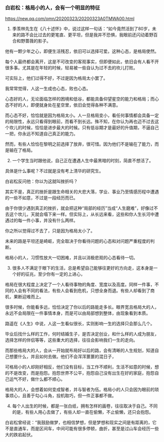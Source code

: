 ### 白岩松：格局小的人，会有一个明显的特征
https://new.qq.com/omn/20200323/20200323A0TMWA00.html
01. 季羡林先生在《八十述怀》中，说过这样一句话：“如今竟然活到了80岁，未来的路不会比过去的更笔直、更平坦，但是我并不恐惧，我眼前还闪动着野百合和野蔷薇的影子。

他有一颗少年之心，即便生活残忍，依旧可以选择可爱。这种心态，是格局使然。

每个人最终都会离开，这是不可改变的客观事实，但即便如此，依旧会有人看不开很多事。尤其是在年轻的时候，轻易被一些自认为过不去的坎儿打败。

可实际上，他们过得不好，不过是因为格局太小罢了。

我常常觉得，人这一生成也心态，败也心态。

心态好的人，无论面临怎样的困境和低谷，都能具备仰望星空的能力和格局；而心态不好的人，即便就身处在星空里，依旧会觉得各种不满意。

而心态不好，恰恰就是因为格局太小。人一旦格局变小，看任何事情都会具备一定的局限性，永远只看得到眼前，而看不到长远。殊不知，在你认为再也迈不过去这个坎儿的时候，恰恰是进步最大的时候。只有低谷期才是最好的升值期，不逼自己一把，你永远不知道自己真正的能力。

然而，有些人恰恰在黎明之前选择了放弃，很可惜。因为他们不是输在了能力，而是输在了格局。

02. 一个学生当时跟他说，自己正在遭遇人生中最黑暗的时刻，简直不想活了。

具体是什么事呢？不过就是没有考上清华的研究生。

白岩松反问他：你以为这就叫挫折吗？

其实不是，真正的挫折是跟生命相关的大悲大落，学业、事业乃至情感历程中遭遇的一些不如意，不过是一段经历而已。

由于你很少遇到真正的挫折，就会把这种“局部的经历”当成“人生磨难”，好像过不去这个坎儿，天就会塌下来一样。但实际上，从长远来看，这些和你人生长河中遭遇过的每一件小事，并没有什么两样。

你之所以觉得过不去了，只是因为格局太小了。

未来的路是平坦还是崎岖，完全取决于你看待问题的心态和对问题严重程度的判断。

格局小的人，习惯性放大一切困难，并且以消极悲观的心态看待一切。

03. 很多人不满足于眼下的生活，总是希望自己能够往更好的方向走，这本身是一个好的征兆，至少你有一定的上进心，

格局在很大程度上决定了一个人看待事物的角度、宽度以及高度。同样一件事，不同的人会有不同的看法，有些人会看到危机，只想全身而退。有些人却看到了商机，果断迎难而上。

很多时候，你能看多远，恰恰决定了你以后的路能走多长。眼界宽且格局大的人，永远不会局限在一件事情本身，而是可以由局部想到整体，由现象看到本质。

路遥在《人生》中说，人这一生看似很长，实则影响一生的选择只会那么几个。

毕业后找什么样的工作，何时结婚生子，是否决定创业，和什么样的人成为朋友，选择怎样的伴侣等等，这些重大的选择，往往会影响我们一生的走向。

而那些格局大的人，会从一开始就布局好以后的路，会有清晰的人生规划，知道自己想要什么，并且如何去做。他们不会浑浑噩噩的混日子，

可格局小的人却刚好相反，他们没有目标，当工作不顺利，生活不如意的时候，想的不是改变，而是抱怨。抱怨世界不公平，抱怨自己没有出生在好的家庭，抱怨自己运气不好，做什么都不顺心。

格局大的人，会想着如何变成智者，并与智者为伍。格局小的人只会因为眼前的琐事烦心，且善于勾心斗角，投机取巧，但一件正事都不做。

04. 每个人出生的时候，都是一张白纸，拥有怎样的画卷，往往取决于自己。不同的是，有些人用心去做了，有些人却一直在偷懒，不止偷懒，还只会抱怨。

白岩松曾经说：“我鼓励做梦，也相信梦想，但是梦想和现实之间是有距离的，它不是直通车，而是区间车，中间可能有很多停顿，曲折，甚至是过山车会经历一些大的跌宕起伏。
